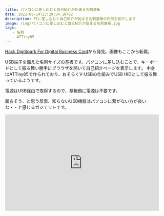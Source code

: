 ```yaml
---
title: パソコンに差し込むと自己紹介が始まる名刺基板
date: 2022-08-14T23:29:54.10782
description: PCに差し込むと自己紹介が始まる名刺基板の作例を紹介します
image: /img/パソコンに差し込むと自己紹介が始まる名刺基板.jpg
tags:
　　- 名刺
　　- ATTiny85
---
```

[Hack DigiSpark For Digital Business Card](https://hackaday.io/project/186265-hack-digispark-for-digital-business-card)から発見。画像もここから転載。

USB端子を備えた名刺サイズの基板です。パソコンに差し込むことで、キーボードとして振る舞い勝手にブラウザを開いて自己紹介ページを表示します。
中身はATTiny85で作られており、おそらくV-USBの仕組みでUSB HIDとして振る舞っているようです。

電源はUSB経由で取得するので、基板側に電源は不要です。

面白そう、と思う反面、知らないUSB機器はパソコンに繋がない方が良いな・・と感じるガジェットです。

<iframe width="100%" height="315" src="https://www.youtube.com/embed/2BLEFzPEG6Y" title="YouTube video player" frameborder="0" allow="accelerometer; autoplay; clipboard-write; encrypted-media; gyroscope; picture-in-picture" allowfullscreen></iframe>

